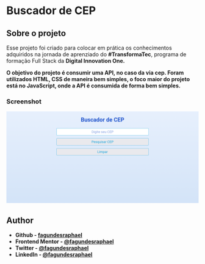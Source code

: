 # Buscador de CEP

## Sobre o projeto

Esse projeto foi criado para colocar em prática os conhecimentos adquiridos na jornada de aprenziado do <b>#TransformaTec</b>, programa de formação Full Stack da <b>Digital Innovation One<b>.

O objetivo do projeto é consumir uma API, no caso da via cep. Foram utilizados <b>HTML<b>, <b>CSS<b> de maneira bem simples, o foco maior do projeto está no <b>JavaScript<b>, onde a API é consumida de forma bem simples.

### Screenshot

![](./assets/viacep.png)

## Author

- Github - [fagundesraphael](https://github.com/fagundesraphael)
- Frontend Mentor - [@fagundesraphael](https://www.frontendmentor.io/profile/fagundesraphael)
- Twitter - [@fagundesraphael](https://www.twitter.com/nuncaestou)
- LinkedIn - [@fagundesraphael](https://www.linkedin.com/in/fagundesraphael/)
